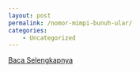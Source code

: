 ```yaml
---
layout: post
permalink: /nomor-mimpi-bunuh-ular/
categories:
    - Uncategorized
---
```


[Baca Selengkapnya](/09)
